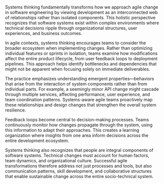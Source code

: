 Systems thinking fundamentally transforms how we approach agile change in software engineering by viewing development as an interconnected web of relationships rather than isolated components. This holistic perspective recognizes that software systems exist within complex environments where technical decisions ripple through organizational structures, user experiences, and business outcomes.

In agile contexts, systems thinking encourages teams to consider the broader ecosystem when implementing changes. Rather than optimizing individual features or sprints in isolation, teams examine how modifications affect the entire product lifecycle, from user feedback loops to deployment pipelines. This approach helps identify bottlenecks and dependencies that might not be apparent when focusing solely on immediate deliverables.

The practice emphasizes understanding emergent properties—behaviors that arise from the interaction of system components rather than from individual parts. For example, a seemingly minor API change might cascade through multiple services, affecting performance, user experience, and team coordination patterns. Systems-aware agile teams proactively map these relationships and design changes that strengthen the overall system resilience.

Feedback loops become central to decision-making processes. Teams continuously monitor how changes propagate through the system, using this information to adapt their approaches. This creates a learning organization where insights from one area inform decisions across the entire development ecosystem.

Systems thinking also recognizes that people are integral components of software systems. Technical changes must account for human factors, team dynamics, and organizational culture. Successful agile transformations therefore address not just processes and tools, but also communication patterns, skill development, and collaborative structures that enable sustainable change across the entire socio-technical system.
